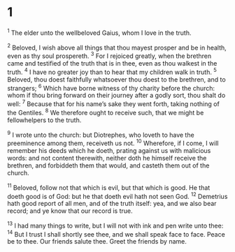 # 1 
<sup>1</sup> The elder unto the wellbeloved Gaius, whom I love in the truth. 

<sup>2</sup> Beloved, I wish above all things that thou mayest prosper and be in health, even as thy soul prospereth. <sup>3</sup> For I rejoiced greatly, when the brethren came and testified of the truth that is in thee, even as thou walkest in the truth. <sup>4</sup> I have no greater joy than to hear that my children walk in truth. <sup>5</sup> Beloved, thou doest faithfully whatsoever thou doest to the brethren, and to strangers; <sup>6</sup> Which have borne witness of thy charity before the church: whom if thou bring forward on their journey after a godly sort, thou shalt do well: <sup>7</sup> Because that for his name’s sake they went forth, taking nothing of the Gentiles. <sup>8</sup> We therefore ought to receive such, that we might be fellowhelpers to the truth. 

<sup>9</sup> I wrote unto the church: but Diotrephes, who loveth to have the preeminence among them, receiveth us not. <sup>10</sup> Wherefore, if I come, I will remember his deeds which he doeth, prating against us with malicious words: and not content therewith, neither doth he himself receive the brethren, and forbiddeth them that would, and casteth them out of the church. 

<sup>11</sup> Beloved, follow not that which is evil, but that which is good. He that doeth good is of God: but he that doeth evil hath not seen God. <sup>12</sup> Demetrius hath good report of all men, and of the truth itself: yea, and we also bear record; and ye know that our record is true. 

<sup>13</sup> I had many things to write, but I will not with ink and pen write unto thee: <sup>14</sup> But I trust I shall shortly see thee, and we shall speak face to face. Peace be to thee. Our friends salute thee. Greet the friends by name. 